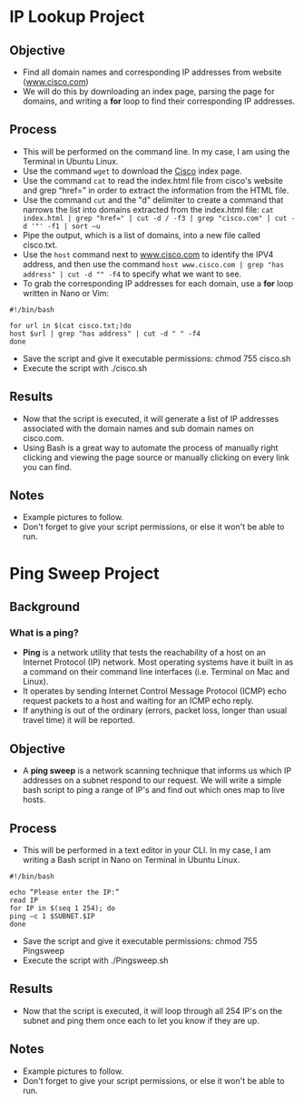 # **IP Lookup Project**

## **Objective**
- Find all domain names and corresponding IP addresses from website (www.cisco.com)
- We will do this by downloading an index page, parsing the page for domains, and writing a **for** loop to find their corresponding IP addresses.

## **Process**
- This will be performed on the command line. In my case, I am using the Terminal in Ubuntu Linux.
- Use the command `wget` to download the [Cisco](https://www.cisco.com) index page.
- Use the command `cat` to read the index.html file from cisco's website and grep “href=” in order to extract the information from the HTML file.
- Use the command `cut` and the "d" delimiter to create a command that narrows the list into domains extracted from the index.html file: `cat index.html | grep "href=" | cut -d / -f3 | grep "cisco.com" | cut -d '"' -f1 | sort –u`
- Pipe the output, which is a list of domains, into a new file called cisco.txt.
- Use the `host` command next to www.cisco.com to identify the IPV4 address, and then use the command `host www.cisco.com | grep "has address" | cut -d "" -f4` to specify what we want to see.
- To grab the corresponding IP addresses for each domain, use a **for** loop written in Nano or Vim:  

`#!/bin/bash`  

`for url in $(cat cisco.txt;)do`  
`host $url | grep "has address" | cut -d " " -f4`  
`done` 

- Save the script and give it executable permissions: chmod 755 cisco.sh
- Execute the script with ./cisco.sh

## **Results**
- Now that the script is executed, it will generate a list of IP addresses associated with the domain names and sub domain names on cisco.com.
- Using Bash is a great way to automate the process of manually right clicking and viewing the page source or manually clicking on every link you can find.

## **Notes** 
- Example pictures to follow.
- Don't forget to give your script permissions, or else it won't be able to run. 

# **Ping Sweep Project**

## **Background**

### **What is a ping?**
- **Ping** is a network utility that tests the reachability of a host on an Internet Protocol (IP) network. Most operating systems have it built in as a command on their command line interfaces (i.e. Terminal on Mac and Linux). 
- It operates by sending Internet Control Message Protocol (ICMP) echo request packets to a host and waiting for an ICMP echo reply.
- If anything is out of the ordinary (errors, packet loss, longer than usual travel time) it will be reported.

## **Objective**
- A **ping sweep** is a network scanning technique that informs us which IP addresses on a subnet respond to our request. We will write a simple bash script to ping a range of IP's and find out which ones map to live hosts.

## **Process**
- This will be performed in a text editor in your CLI. In my case, I am writing a Bash script in Nano on Terminal in Ubuntu Linux.  

`#!/bin/bash`  

`echo “Please enter the IP:”`  
`read IP`  
`for IP in $(seq 1 254); do`   
	`ping –c 1 $SUBNET.$IP`   
`done`  

- Save the script and give it executable permissions: chmod 755 Pingsweep
- Execute the script with ./Pingsweep.sh

## **Results**
- Now that the script is executed, it will loop through all 254 IP's on the subnet and ping them once each to let you know if they are up.

## **Notes** 
- Example pictures to follow.
- Don't forget to give your script permissions, or else it won't be able to run. 
